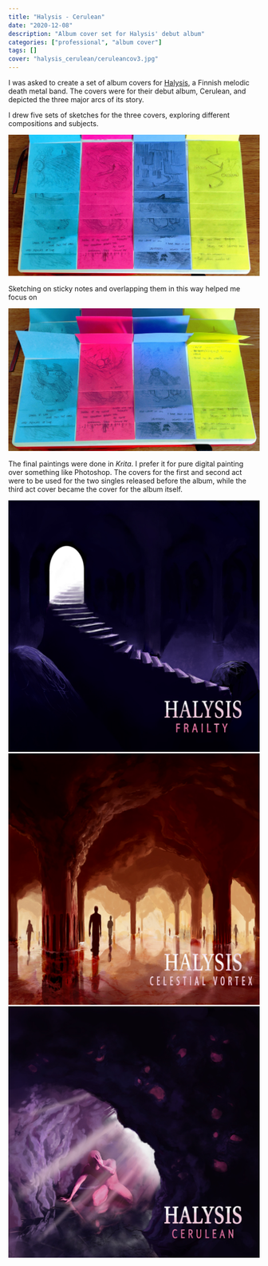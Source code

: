```yaml
---
title: "Halysis - Cerulean"
date: "2020-12-08"
description: "Album cover set for Halysis' debut album"
categories: ["professional", "album cover"]
tags: []
cover: "halysis_cerulean/ceruleancov3.jpg"
---
```


I was asked to create a set of album covers for [Halysis](https://www.instagram.com/halysisofficial/), a Finnish melodic death metal band. The covers were for their debut album, Cerulean, and depicted the three major arcs of its story. 

I drew five sets of sketches for the three covers, exploring different compositions and subjects. 

![Batch of sketches on sticky notes](halysis_cerulean/sketches1.jpg)

Sketching on sticky notes and overlapping them in this way helped me focus on 

![Batch of sketches on sticky notes](halysis_cerulean/sketches2.jpg)

The final paintings were done in *Krita*. I prefer it for pure digital painting over something like Photoshop. The covers for the first and second act were to be used for the two singles released before the album, while the third act cover became the cover for the album itself.  

![Album cover of the first act](halysis_cerulean/ceruleancov1.jpg)
![Album cover of the second act](halysis_cerulean/ceruleancov2.jpg)
![Album cover of the third act](halysis_cerulean/ceruleancov3.jpg)

